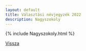 ```yaml
---
layout: default
title: Választási névjegyzék 2022
description: Nagyszokoly
---
```


{% include Nagyszokoly.html %}

[Vissza](./)